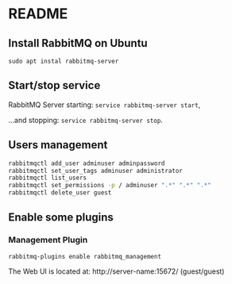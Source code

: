 # README

## Install RabbitMQ on Ubuntu
`sudo apt instal rabbitmq-server`

## Start/stop service

RabbitMQ Server starting: `service rabbitmq-server start`, 

...and stopping: `service rabbitmq-server stop`.

## Users management
```bash
rabbitmqctl add_user adminuser adminpassword
rabbitmqctl set_user_tags adminuser administrator
rabbitmqctl list_users
rabbitmqctl set_permissions -p / adminuser ".*" ".*" ".*"
rabbitmqctl delete_user guest
```

## Enable some plugins

### Management Plugin
`rabbitmq-plugins enable rabbitmq_management`

The Web UI is located at: http://server-name:15672/ (guest/guest)


